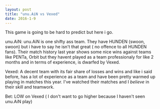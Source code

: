 ```yaml
---
layout: post
title: "unu.AiN vs Vexed"
date: 2016-1-9
---
```


This game is going to be hard to predict but here i go.

unu.AiN: unu.AiN is one shifty ass team. They have HUNDEN (swoon, swoon) but i have to say he isn't that great ( no offence to all HUNDEN fans). 
Their match history last year shows some nice wins against teams like PENTa, Orbit but they havent played as a team professionaly for like 2 months and in terms of experience, is dwarfed by Vexed.

Vexed: A decent team with its fair share of losses and wins and like i said before, has a lot of experience as a team and have been pretty warmed up playing in matches this year.
I've watched their matches and I _believe_ in their skill and teamwork.

Bet: LOW on Vexed ( I don't want to go higher because I haven't seen unu.AiN play)
